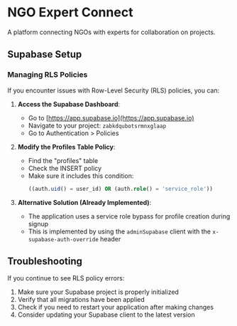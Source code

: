 # NGO Expert Connect

A platform connecting NGOs with experts for collaboration on projects.

## Supabase Setup

### Managing RLS Policies

If you encounter issues with Row-Level Security (RLS) policies, you can:

1. **Access the Supabase Dashboard**:
   - Go to [https://app.supabase.io](https://app.supabase.io)
   - Navigate to your project: `zabkdqubotsrmnxglaap`
   - Go to Authentication > Policies

2. **Modify the Profiles Table Policy**:
   - Find the "profiles" table
   - Check the INSERT policy
   - Make sure it includes this condition:
     ```sql
     ((auth.uid() = user_id) OR (auth.role() = 'service_role'))
     ```

3. **Alternative Solution (Already Implemented)**:
   - The application uses a service role bypass for profile creation during signup
   - This is implemented by using the `adminSupabase` client with the `x-supabase-auth-override` header

## Troubleshooting

If you continue to see RLS policy errors:

1. Make sure your Supabase project is properly initialized
2. Verify that all migrations have been applied
3. Check if you need to restart your application after making changes
4. Consider updating your Supabase client to the latest version 